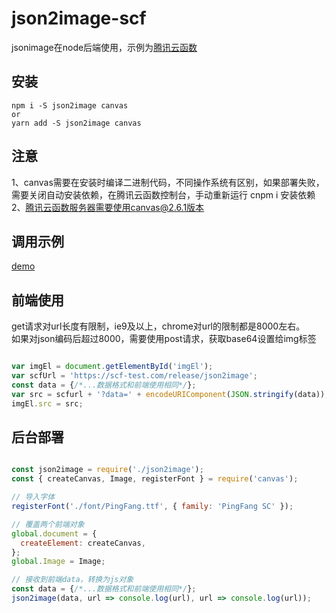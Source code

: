 # json2image-scf  

jsonimage在node后端使用，示例为[腾讯云函数](https://cloud.tencent.com/document/product/583)

## 安装  

```
npm i -S json2image canvas
or
yarn add -S json2image canvas
```

## 注意
1、canvas需要在安装时编译二进制代码，不同操作系统有区别，如果部署失败，需要关闭自动安装依赖，在腾讯云函数控制台，手动重新运行 cnpm i 安装依赖  
2、腾讯云函数服务器需要使用canvas@2.6.1版本  


## 调用示例
<a href="https://sls-layer-ap-guangzhou-code-1251208590.cos-website.ap-guangzhou.myqcloud.com/json2image/" target="_blank">demo</a>  


## 前端使用
get请求对url长度有限制，ie9及以上，chrome对url的限制都是8000左右。  
如果对json编码后超过8000，需要使用post请求，获取base64设置给img标签

```js

var imgEl = document.getElementById('imgEl');
var scfUrl = 'https://scf-test.com/release/json2image';
const data = {/*...数据格式和前端使用相同*/};
var src = scfurl + '?data=' + encodeURIComponent(JSON.stringify(data));
imgEl.src = src;

```

## 后台部署  

```js

const json2image = require('./json2image');
const { createCanvas, Image, registerFont } = require('canvas');

// 导入字体
registerFont('./font/PingFang.ttf', { family: 'PingFang SC' });

// 覆盖两个前端对象
global.document = {
  createElement: createCanvas,
};
global.Image = Image;

// 接收到前端data，转换为js对象
const data = {/*...数据格式和前端使用相同*/};
json2image(data, url => console.log(url), url => console.log(url));

```
